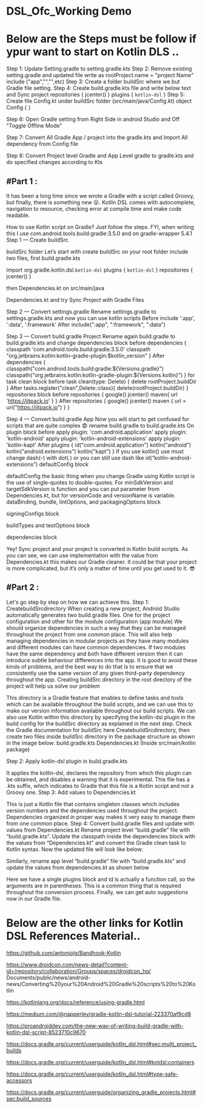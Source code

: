 # DSL_Ofc_Working Demo



# Below are the Steps must be follow if ypur want to start on Kotlin DLS ..

Step 1: Update Setting.gradle to setting.gradle.kts
Step 2: Remove existing setting.gradle and updated file write as rootProject.name = "project Name" include ("app","","",etc)
Step 3: Create a folder buildSrc where we but Gradle file setting.
Step 4: Create build.gradle.kts file and write below text and Sync project
		repositories {
			jcenter()
		}
		plugins {
			`kotlin-dsl`
		}
Step 5: Create file Config.kt under buildSrc folder (src/main/java/Config.kt) 
			object Config
			{
			}
			
Step 6: Open Gradle setting from Right Side in android Studio and Off "Toggle Offline Mode"

Step 7: Convert All Gradle App / project into the gradle.kts and Import All dependency from Config file

Step 8: Convert Project level Gradle and App Level gradle to gradle.kts and do specified changes according to Kts


#Part 1 :
------------------------------------------------------------------------------------------------
It has been a long time since we wrote a Gradle with a script called Groovy, but finally, there is something new 😮.
Kotlin DSL comes with autocomplete, navigation to resource, checking error at compile time and make code readable. 

How to use Kotlin script on Gradle? Just follow the steps.
FYI, when writing this I use com.android.tools.build:gradle:3.5.0 and on gradle-wrapper 5.4.1
Step 1 — Create buildSrc

buildSrc folder
Let’s start with create buildSrc on your root folder include two files, first build.gradle.kts

import org.gradle.kotlin.dsl.`kotlin-dsl`
plugins {
    `kotlin-dsl`
}
repositories {
    jcenter()
}

then Dependencies.kt on src/main/java

Dependencies.kt
and try Sync Project with Gradle Files

Step 2 — Convert settings.gradle
Rename settings.gradle to settings.gradle.kts and now you can use kotlin scripts
Before
include ':app', ':data', ':framework'
After
include(":app", ":framework", ":data")


Step 3 — Convert build.gradle Project
Rename again build.gradle to build.gradle.kts and change dependencies block before
dependencies {
    classpath 'com.android.tools.build:gradle:3.5.0'
    classpath "org.jetbrains.kotlin:kotlin-gradle-plugin:$kotlin_version"
}
After
dependencies {
    classpath("com.android.tools.build:gradle:${Versions.gradle}")
    classpath("org.jetbrains.kotlin:kotlin-gradle-plugin:${Versions.kotlin}")
}
for task clean block before
task clean(type: Delete) {
    delete rootProject.buildDir
}
After
tasks.register("clean",Delete::class){
    delete(rootProject.buildDir)
}
repositories block before
repositories {
    google()
    jcenter()
    maven{ url 'https://jitpack.io' }
}
After
repositories {
    google()
    jcenter()
    maven { url = uri("https://jitpack.io") }
}


Step 4 — Convert build.gradle App
Now you will start to get confused for scripts that are quite complex 😨 rename build.gradle to build.gradle.kts
On plugin block before
apply plugin: 'com.android.application'
apply plugin: 'kotlin-android'
apply plugin: 'kotlin-android-extensions'
apply plugin: 'kotlin-kapt'
After
plugins {
    id("com.android.application")
    kotlin("android")
    kotlin("android.extensions")
    kotlin("kapt")
}
If you use kotlin() use must change dash(-) with dot(.) or you can still use dash like id(“kotlin-android-extensions”)
defaultConfig block

defaultConfig
the basic thing when you change Gradle using Kotlin script is the use of single-quotes to double-quotes. For minSdkVersion and targetSdkVersion is function and you can put parameter from Dependencies.kt, but for versionCode and versionName is variable.
dataBinding, bundle, lintOptions, and packagingOptions block

signingConfigs block

buildTypes and testOptions block

dependencies block

Yey! Sync project and your project is converted in Kotlin build scripts. As you can see, we can use implementation with the value from Dependencies.kt this makes our Gradle cleaner.
It could be that your project is more complicated, but it’s only a matter of time until you get used to it. 😎


#Part 2 :
-----------------------------------------------------------------------------------------------

 Let's go step by step on how we can achieve this.
Step 1: CreatebuildSrcdirectory
When creating a new project, Android Studio automatically generates two build.gradle files. One for the project configuration and other for the module configuration (app module)
We should organize dependencies in such a way that they can be managed throughout the project from one common place. This will also help managing dependencies in modular projects as they have many modules and different modules can have common dependencies. If two modules have the same dependency and both have different version then it can introduce subtle behaviour differences into the app. It is good to avoid these kinds of problems, and the best way to do that is to ensure that we consistently use the same version of any given third-party dependency throughout the app.
Creating buildSrc directory in the root directory of the project will help us solve our problem

This directory is a Gradle feature that enables to define tasks and tools which can be available throughout the build scripts, and we can use this to make our version information available throughout our build scripts. We can also use Kotlin within this directory by specifying the kotlin-dsl plugin in the build config for the buildSrc directory as explained in the next step.
Check the Gradle documentation for buildSrc here
CreatebuildSrcdirectory, then create two files inside buildSrc directory in the package structure as shown in the image below:
build.gradle.kts
Dependencies.kt (Inside src/main/kotlin package)

Step 2: Apply kotlin-dsl plugin in build.gradle.kts

It applies the kotlin-dsl, declares the repository from which this plugin can be obtained, and disables a warning that it is experimental.
This file has a .kts suffix, which indicates to Gradle that this file is a Kotlin script and not a Groovy one.
Step 3: Add values to Dependencies.kt

This is just a Kotlin file that contains singleton classes which includes version numbers and the dependencies used throughout the project. Dependencies organized in proper way makes it very easy to manage them from one common place.
Step 4: Convert build.gradle files and update with values from Dependencies.kt
Rename project level “build.gradle” file with “build.gradle.kts”. Update the classpath inside the dependencies block with the values from “Dependencies.kt” and convert the Gradle clean task to Kotlin syntax. Now the updated file will look like below:

Similarly, rename app level “build.gradle” file with “build.gradle.kts” and update the values from dependencies.kt as shown below

Here we have a single plugins block and id is actually a function call, so the arguments are in parentheses. This is a common thing that is required throughout the conversion process.
Finally, we can get auto suggestions now in our Gradle file.


# Below are the other links for Kotlin DSL References Material..

https://github.com/antoniolg/Bandhook-Kotlin

https://www.droidcon.com/news-detail?content-id=/repository/collaboration/Groups/spaces/droidcon_hq/ Documents/public/news/android-news/Converting%20your%20Android%20Gradle%20scripts%20to%20Kotlin

https://kotlinlang.org/docs/reference/using-gradle.html

https://medium.com/@napperley/gradle-kotlin-dsl-tutorial-223370af9cd8

https://proandroiddev.com/the-new-way-of-writing-build-gradle-with-kotlin-dsl-script-8523710c9670

https://docs.gradle.org/current/userguide/kotlin_dsl.html#sec:multi_project_builds

https://docs.gradle.org/current/userguide/kotlin_dsl.html#kotdsl:containers

https://docs.gradle.org/current/userguide/kotlin_dsl.html#type-safe-accessors

https://docs.gradle.org/current/userguide/organizing_gradle_projects.html#sec:build_sources
